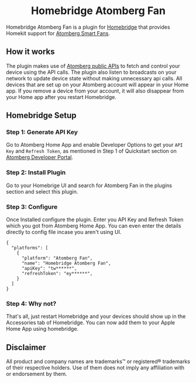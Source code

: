 <span align="center">

# Homebridge Atomberg Fan

</span>

Homebridge Atomberg Fan is a plugin for [Homebridge](https://homebridge.io/) that provides Homekit support for [Atomberg Smart Fans](https://atomberg.com/).

## How it works

The plugin makes use of [Atomberg public APIs](https://developer.atomberg-iot.com/#overview) to fetch and control your device using the API calls. The plugin also listen to broadcasts on your network to update device state without making unnecessary api calls. All devices that are set up on your Atomberg account will appear in your Home app. If you remove a device from your account, it will also disappear from your Home app after you restart Homebridge.

## Homebridge Setup

### Step 1: Generate API Key

Go to Atomberg Home App and enable Developer Options to get your `API Key` and `Refresh Token`, as mentioned in Step 1 of Quickstart section on [Atomberg Developer Portal](https://developer.atomberg-iot.com/#overview).

### Step 2: Install Plugin

Go to your Homebrige UI and search for Atomberg Fan in the plugins section and select this plugin.

### Step 3: Configure

Once Installed configure the plugin. Enter you API Key and Refresh Token which you got from Atomberg Home App.
You can even enter the details directly to config file incase you aren't using UI.

```
{
  "platforms": [
    {
      "platform": "Atomberg Fan",
      "name": "Homebridge Atomberg Fan",
      "apiKey": "tw******",
      "refreshToken": "ey******",
    }
  ]
}
```

### Step 4: Why not?

That's all, just restart Homebridge and your devices should show up in the Accessories tab of Homebridge. You can now add them to your Apple Home App using homebridge.

## Disclaimer

All product and company names are trademarks™ or registered® trademarks of their respective holders. Use of them does not imply any affiliation with or endorsement by them.
